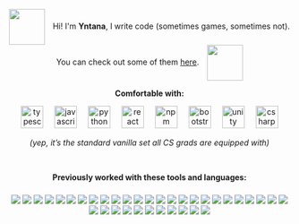 <p align="center">
  <img src="https://github.com/user-attachments/assets/f620f9ba-5b71-4ef3-be29-5e406e58625e" align="center" width="64" style="vertical-align: middle;" />
  <span style="margin: 0 10px;">
    Hi! I'm <b>Yntana</b>, I write code (sometimes games, sometimes not). 
    You can check out some of them 
    <a href="https://vintana.itch.io/">here</a>.
  </span>
  <img src="https://github.com/user-attachments/assets/d4a9ad0d-c92d-4a6b-8f50-d44df4ec6a96" width="64" align="center" style="vertical-align: middle;" />
</p>

<p align="center"><b>Comfortable with:</b></p>
<div align="center">
  <img src="https://cdn.jsdelivr.net/gh/devicons/devicon/icons/typescript/typescript-original.svg" height="40" alt="typescript logo"  />
  <img width="12" />
  <img src="https://cdn.jsdelivr.net/gh/devicons/devicon/icons/javascript/javascript-original.svg" height="40" alt="javascript logo"  />
  <img width="12" />
  <img src="https://cdn.jsdelivr.net/gh/devicons/devicon/icons/python/python-original.svg" height="40" alt="python logo"  />
  <img width="12" />
  <img src="https://cdn.jsdelivr.net/gh/devicons/devicon/icons/react/react-original.svg" height="40" alt="react logo"  />
  <img width="12" />
  <img src="https://cdn.jsdelivr.net/gh/devicons/devicon/icons/npm/npm-original-wordmark.svg" height="40" alt="npm logo"  />
  <img width="12" />
  <img src="https://cdn.jsdelivr.net/gh/devicons/devicon/icons/bootstrap/bootstrap-original.svg" height="40" alt="bootstrap logo"  />
  <img width="12" />
  <img src="https://cdn.jsdelivr.net/gh/devicons/devicon/icons/unity/unity-original.svg" height="40" alt="unity logo"  />
  <img width="12" />
  <img src="https://cdn.jsdelivr.net/gh/devicons/devicon/icons/csharp/csharp-original.svg" height="40" alt="csharp logo"  />
</div>
<p align="center"><i>(yep, it’s the standard vanilla set all CS grads are equipped with)</i></p>
<br clear="both">

<p align="center"><b>Previously worked with these tools and languages:</b></p>

###
<div align="center">

  <img src="https://img.shields.io/badge/c-%2300599C.svg?style=plastic&logo=c&logoColor=white" />
  <img src="https://img.shields.io/badge/c%23-%23239120.svg?style=plastic&logo=csharp&logoColor=white" />
  <img src="https://img.shields.io/badge/c++-%2300599C.svg?style=plastic&logo=c%2B%2B&logoColor=white" />
  <img src="https://img.shields.io/badge/css3-%231572B6.svg?style=plastic&logo=css3&logoColor=white" />
  <img src="https://img.shields.io/badge/go-%2300ADD8.svg?style=plastic&logo=go&logoColor=white" />
  <img src="https://img.shields.io/badge/html5-%23E34F26.svg?style=plastic&logo=html5&logoColor=white" />
  <img src="https://img.shields.io/badge/java-%23ED8B00.svg?style=plastic&logo=openjdk&logoColor=white" />
  <img src="https://img.shields.io/badge/javascript-%23323330.svg?style=plastic&logo=javascript&logoColor=%23F7DF1E" />
  <img src="https://img.shields.io/badge/php-%23777BB4.svg?style=plastic&logo=php&logoColor=white" />
  <img src="https://img.shields.io/badge/PowerShell-%235391FE.svg?style=plastic&logo=powershell&logoColor=white" />
  <img src="https://img.shields.io/badge/python-3670A0?style=plastic&logo=python&logoColor=ffdd54" />
  <img src="https://img.shields.io/badge/bash_script-%23121011.svg?style=plastic&logo=gnu-bash&logoColor=white" />
  <img src="https://img.shields.io/badge/typescript-%23007ACC.svg?style=plastic&logo=typescript&logoColor=white" />
  <img src="https://img.shields.io/badge/Windows%20Terminal-%234D4D4D.svg?style=plastic&logo=windows-terminal&logoColor=white" />
  <img src="https://img.shields.io/badge/AWS-%23FF9900.svg?style=plastic&logo=amazon-aws&logoColor=white" />
  <img src="https://img.shields.io/badge/Cloudflare-F38020?style=plastic&logo=Cloudflare&logoColor=white" />
  <img src="https://img.shields.io/badge/Electron-191970?style=plastic&logo=Electron&logoColor=white" />
  <img src="https://img.shields.io/badge/flask-%23000.svg?style=plastic&logo=flask&logoColor=white" />
  <img src="https://img.shields.io/badge/NPM-%23CB3837.svg?style=plastic&logo=npm&logoColor=white" />
  <img src="https://img.shields.io/badge/node.js-6DA55F?style=plastic&logo=node.js&logoColor=white" />
  <img src="https://img.shields.io/badge/react-%2320232a.svg?style=plastic&logo=react&logoColor=%2361DAFB" />
  <img src="https://img.shields.io/badge/SASS-hotpink.svg?style=plastic&logo=SASS&logoColor=white" />
  <img src="https://img.shields.io/badge/vite-%23646CFF.svg?style=plastic&logo=vite&logoColor=white" />
  <img src="https://img.shields.io/badge/bootstrap-%238511FA.svg?style=plastic&logo=bootstrap&logoColor=white" />
  <img src="https://img.shields.io/badge/gunicorn-%298729.svg?style=plastic&logo=gunicorn&logoColor=white" />
  <img src="https://img.shields.io/badge/nginx-%23009639.svg?style=plastic&logo=nginx&logoColor=white" />
  <img src="https://img.shields.io/badge/MariaDB-003545?style=plastic&logo=mariadb&logoColor=white" />
  <img src="https://img.shields.io/badge/mysql-4479A1.svg?style=plastic&logo=mysql&logoColor=white" />
  <img src="https://img.shields.io/badge/Aseprite-FFFFFF?style=plastic&logo=Aseprite&logoColor=#7D929E" />
  <img src="https://img.shields.io/badge/Gimp-657D8B?style=plastic&logo=gimp&logoColor=FFFFFF" />
  <img src="https://img.shields.io/badge/Krita-203759?style=plastic&logo=krita&logoColor=EEF37B" />
  <img src="https://img.shields.io/badge/figma-%23F24E1E.svg?style=plastic&logo=figma&logoColor=white" />
  <img src="https://img.shields.io/badge/github-%23121011.svg?style=plastic&logo=github&logoColor=white" />
  <img src="https://img.shields.io/badge/git-%23F05033.svg?style=plastic&logo=git&logoColor=white" />
  <img src="https://img.shields.io/badge/bitbucket-%230047B3.svg?style=plastic&logo=bitbucket&logoColor=white" />
  <img src="https://img.shields.io/badge/Postman-FF6C37?style=plastic&logo=postman&logoColor=white" />
